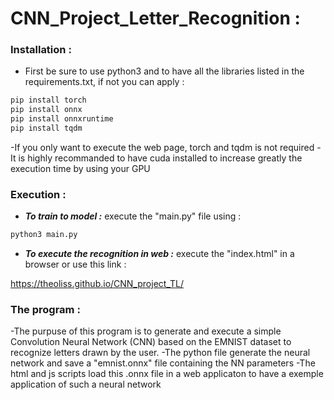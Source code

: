 # CNN_Project_Letter_Recognition : 

### Installation :

- First be sure to use python3 and to have all the libraries listed in the requirements.txt, if not you can apply :

```bash
pip install torch
pip install onnx
pip install onnxruntime
pip install tqdm
```
-If you only want to execute the web page, torch and tqdm is not required
-It is highly recommanded to have cuda installed to increase greatly the execution time by using your GPU

### Execution : 

- ***To train to model :*** execute the "main.py" file using :
    
```bash
python3 main.py
```

- ***To execute the recognition in web :*** execute the "index.html" in a browser or use this link :

https://theoliss.github.io/CNN_project_TL/

### The program :

-The purpuse of this program is to generate and execute a simple Convolution Neural Network (CNN) based on the EMNIST dataset to recognize letters drawn by the user.
-The python file generate the neural network and save a "emnist.onnx" file containing the NN parameters
-The html and js scripts load this .onnx file in a web applicaton to have a exemple application of such a neural network